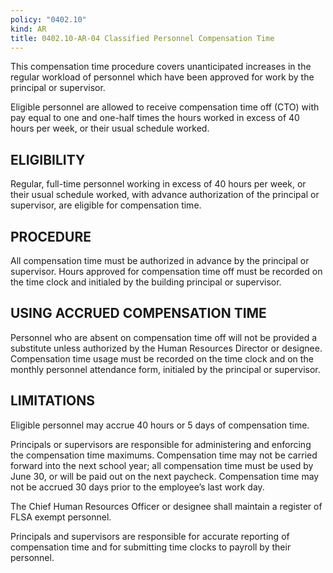 ```yaml
---
policy: "0402.10"
kind: AR
title: 0402.10-AR-04 Classified Personnel Compensation Time
---
```


This compensation time procedure covers unanticipated increases in the regular workload of personnel which have been approved for work by the principal or supervisor.

Eligible personnel are allowed to receive compensation time off (CTO) with pay equal to one and one-half times the hours worked in excess of 40 hours per week, or their usual schedule worked.

## ELIGIBILITY

Regular, full-time personnel working in excess of 40 hours per week, or their usual schedule worked, with advance authorization of the principal or supervisor, are eligible for compensation time.

## PROCEDURE

All compensation time must be authorized in advance by the principal or supervisor. Hours approved for compensation time off must be recorded on the time clock and initialed by the building principal or supervisor.

## USING ACCRUED COMPENSATION TIME

Personnel who are absent on compensation time off will not be provided a substitute unless authorized by the Human Resources Director or designee. Compensation time usage must be recorded on the time clock and on the monthly personnel attendance form, initialed by the principal or supervisor.

## LIMITATIONS

Eligible personnel may accrue 40 hours or 5 days of compensation time. 

Principals or supervisors are responsible for administering and enforcing the compensation time maximums. Compensation time may not be carried forward into the next school year; all compensation time must be used by June 30, or will be paid out on the next paycheck.  Compensation time may not be accrued 30 days prior to the employee’s last work day.

The Chief Human Resources Officer or designee shall maintain a register of FLSA exempt personnel. 

Principals and supervisors are responsible for accurate reporting of compensation time and for submitting time clocks to payroll by their personnel.
